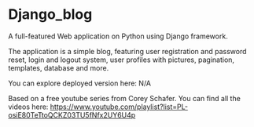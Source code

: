 # Django_blog

A full-featured Web application on Python using Django framework.

The application is a simple blog, featuring user registration and 
password reset, login and logout system, user profiles with pictures,
pagination, templates, database and more.

You can explore deployed version here:
N/A


Based on a free youtube series from Corey Schafer.
You can find all the videos here:
https://www.youtube.com/playlist?list=PL-osiE80TeTtoQCKZ03TU5fNfx2UY6U4p
